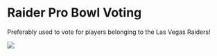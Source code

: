 # Raider Pro Bowl Voting

Preferably used to vote for players belonging to the Las Vegas Raiders!

[![](http://img.youtube.com/vi/5JpK1ga6jwI/0.jpg)](http://www.youtube.com/watch?v=5JpK1ga6jwI "Raider Pro Bowl Voting")

